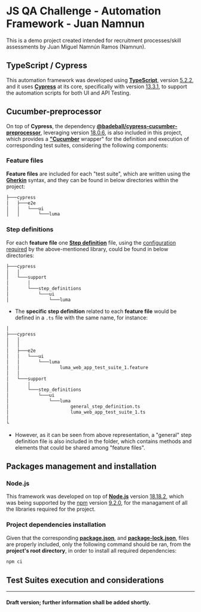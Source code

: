 # JS QA Challenge - Automation Framework - Juan Namnun

This is a demo project created intended for recruitment processes/skill assessments by Juan Miguel Namnún Ramos (Namnun).

## TypeScript / Cypress 

This automation framework was developed using [**TypeScript**](https://www.typescriptlang.org/docs/handbook/typescript-in-5-minutes.html), version [5.2.2](https://github.com/microsoft/TypeScript/releases/tag/v5.1.3), and it uses [**Cypress**](https://docs.cypress.io/guides/overview/why-cypress) at its core, specifically with version [13.3.1](https://docs.cypress.io/guides/references/changelog#13-3-1), to support the automation scripts for both UI and API Testing.

## Cucumber-preprocessor

On top of **Cypress**, the dependency [**@badeball/cypress-cucumber-preprocessor**](https://github.com/badeball/cypress-cucumber-preprocessor), leveraging version [18.0.6](https://github.com/badeball/cypress-cucumber-preprocessor/releases/tag/v18.0.6), is also included in this project, which provides a [**"Cucumber**](https://cucumber.io/docs/guides/overview/) wrapper" for the definition and execution of corresponding test suites, considering the following components:

### Feature files

**Feature files** are included for each "test suite", which are written using the [**Gherkin**](https://cucumber.io/docs/gherkin/reference/) syntax, and they can be found in below directories within the project:

```bash
├───cypress
│   ├───e2e
│   │   └───ui
│   │       └───luma
```
### Step definitions

For each **feature file** one [**Step definition**](https://cucumber.io/docs/cucumber/step-definitions/?lang=javascript) file, using the [configuration required](https://github.com/badeball/cypress-cucumber-preprocessor/blob/master/docs/step-definitions.md) by the above-mentioned library, could be found in below directories:

```bash
├───cypress
│   │        
│   └───support
│       │           
│       └───step_definitions
│           └───ui
│               └───luma
```

- The **specific step definition** related to each **feature file** would be defined in a `.ts` file with the same name, for instance:

```bash
│
├───cypress
│   │   
│   │
│   ├───e2e
│   │   └───ui
│   │       └───luma
│   │               luma_web_app_test_suite_1.feature
│   │
│   └───support
│       │   
│       └───step_definitions
│           └───ui
│               └───luma
│                       general_step_definition.ts
│                       luma_web_app_test_suite_1.ts
│
└
```
-  However, as it can be seen from above representation, a "general" step definition file is also included in the folder, which contains methods and elements that could be shared among "feature files".


## Packages management and installation

### Node.js 

This framework was developed on top of [**Node.js**](https://nodejs.dev/en/learn/) version [18.18.2](https://nodejs.org/dist/latest-v18.x/docs/api/), which was being supported by the [npm](https://docs.npmjs.com/about-npm) version [9.2.0](https://www.npmjs.com/package/npm/v/9.2.0), for the managament of all the libraries required for the project.

### Project dependencies installation

Given that the corresponding [**package.json**](https://docs.npmjs.com/cli/v9/configuring-npm/package-json), and [**package-lock.json**](https://docs.npmjs.com/cli/v9/configuring-npm/package-lock-json), files are properly included, only the following command should be ran, from the **project's root directory**, in order to install all required dependencies:
```bash
npm ci
```

## Test Suites execution and considerations

----
#### Draft version; further information shall be added shortly.